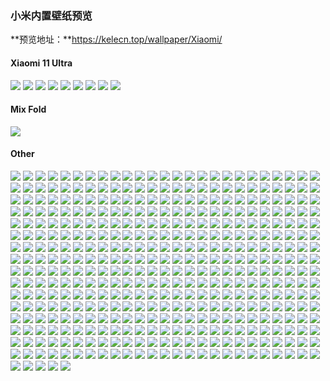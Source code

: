 ### 小米内置壁纸预览

**预览地址：**https://kelecn.top/wallpaper/Xiaomi/

#### Xiaomi 11 Ultra

![](https://cdn.jsdelivr.net/gh/kelecn/Built-in-wallpaper@master/Xiaomi/Xiaomi415.png)
![](https://cdn.jsdelivr.net/gh/kelecn/Built-in-wallpaper@master/Xiaomi/Xiaomi414.png)
![](https://cdn.jsdelivr.net/gh/kelecn/Built-in-wallpaper@master/Xiaomi/Xiaomi413.png)
![](https://cdn.jsdelivr.net/gh/kelecn/Built-in-wallpaper@master/Xiaomi/Xiaomi412.png)
![](https://cdn.jsdelivr.net/gh/kelecn/Built-in-wallpaper@master/Xiaomi/Xiaomi411.png)
![](https://cdn.jsdelivr.net/gh/kelecn/Built-in-wallpaper@master/Xiaomi/Xiaomi410.png)
![](https://cdn.jsdelivr.net/gh/kelecn/Built-in-wallpaper@master/Xiaomi/Xiaomi409.png)
![](https://cdn.jsdelivr.net/gh/kelecn/Built-in-wallpaper@master/Xiaomi/Xiaomi408.png)
![](https://cdn.jsdelivr.net/gh/kelecn/Built-in-wallpaper@master/Xiaomi/Xiaomi407.png)

#### Mix Fold

![](https://cdn.jsdelivr.net/gh/kelecn/Built-in-wallpaper@master/Xiaomi/Xiaomi406.png)

#### Other

![](https://cdn.jsdelivr.net/gh/kelecn/Built-in-wallpaper@master/Xiaomi/Xiaomi405.png)
![](https://cdn.jsdelivr.net/gh/kelecn/Built-in-wallpaper@master/Xiaomi/Xiaomi404.png)
![](https://cdn.jsdelivr.net/gh/kelecn/Built-in-wallpaper@master/Xiaomi/Xiaomi403.png)
![](https://cdn.jsdelivr.net/gh/kelecn/Built-in-wallpaper@master/Xiaomi/Xiaomi402.png)
![](https://cdn.jsdelivr.net/gh/kelecn/Built-in-wallpaper@master/Xiaomi/Xiaomi401.png)
![](https://cdn.jsdelivr.net/gh/kelecn/Built-in-wallpaper@master/Xiaomi/Xiaomi400.png)
![](https://cdn.jsdelivr.net/gh/kelecn/Built-in-wallpaper@master/Xiaomi/Xiaomi399.png)
![](https://cdn.jsdelivr.net/gh/kelecn/Built-in-wallpaper@master/Xiaomi/Xiaomi398.png)
![](https://cdn.jsdelivr.net/gh/kelecn/Built-in-wallpaper@master/Xiaomi/Xiaomi397.png)
![](https://cdn.jsdelivr.net/gh/kelecn/Built-in-wallpaper@master/Xiaomi/Xiaomi396.png)
![](https://cdn.jsdelivr.net/gh/kelecn/Built-in-wallpaper@master/Xiaomi/Xiaomi395.png)
![](https://cdn.jsdelivr.net/gh/kelecn/Built-in-wallpaper@master/Xiaomi/Xiaomi394.png)
![](https://cdn.jsdelivr.net/gh/kelecn/Built-in-wallpaper@master/Xiaomi/Xiaomi393.png)
![](https://cdn.jsdelivr.net/gh/kelecn/Built-in-wallpaper@master/Xiaomi/Xiaomi392.png)
![](https://cdn.jsdelivr.net/gh/kelecn/Built-in-wallpaper@master/Xiaomi/Xiaomi391.png)
![](https://cdn.jsdelivr.net/gh/kelecn/Built-in-wallpaper@master/Xiaomi/Xiaomi390.png)
![](https://cdn.jsdelivr.net/gh/kelecn/Built-in-wallpaper@master/Xiaomi/Xiaomi389.png)
![](https://cdn.jsdelivr.net/gh/kelecn/Built-in-wallpaper@master/Xiaomi/Xiaomi388.png)
![](https://cdn.jsdelivr.net/gh/kelecn/Built-in-wallpaper@master/Xiaomi/Xiaomi387.png)
![](https://cdn.jsdelivr.net/gh/kelecn/Built-in-wallpaper@master/Xiaomi/Xiaomi386.png)
![](https://cdn.jsdelivr.net/gh/kelecn/Built-in-wallpaper@master/Xiaomi/Xiaomi385.png)
![](https://cdn.jsdelivr.net/gh/kelecn/Built-in-wallpaper@master/Xiaomi/Xiaomi384.png)
![](https://cdn.jsdelivr.net/gh/kelecn/Built-in-wallpaper@master/Xiaomi/Xiaomi383.png)
![](https://cdn.jsdelivr.net/gh/kelecn/Built-in-wallpaper@master/Xiaomi/Xiaomi382.png)
![](https://cdn.jsdelivr.net/gh/kelecn/Built-in-wallpaper@master/Xiaomi/Xiaomi381.png)
![](https://cdn.jsdelivr.net/gh/kelecn/Built-in-wallpaper@master/Xiaomi/Xiaomi380.png)
![](https://cdn.jsdelivr.net/gh/kelecn/Built-in-wallpaper@master/Xiaomi/Xiaomi379.png)
![](https://cdn.jsdelivr.net/gh/kelecn/Built-in-wallpaper@master/Xiaomi/Xiaomi378.png)
![](https://cdn.jsdelivr.net/gh/kelecn/Built-in-wallpaper@master/Xiaomi/Xiaomi377.png)
![](https://cdn.jsdelivr.net/gh/kelecn/Built-in-wallpaper@master/Xiaomi/Xiaomi376.png)
![](https://cdn.jsdelivr.net/gh/kelecn/Built-in-wallpaper@master/Xiaomi/Xiaomi375.png)
![](https://cdn.jsdelivr.net/gh/kelecn/Built-in-wallpaper@master/Xiaomi/Xiaomi374.png)
![](https://cdn.jsdelivr.net/gh/kelecn/Built-in-wallpaper@master/Xiaomi/Xiaomi373.png)
![](https://cdn.jsdelivr.net/gh/kelecn/Built-in-wallpaper@master/Xiaomi/Xiaomi372.png)
![](https://cdn.jsdelivr.net/gh/kelecn/Built-in-wallpaper@master/Xiaomi/Xiaomi371.png)
![](https://cdn.jsdelivr.net/gh/kelecn/Built-in-wallpaper@master/Xiaomi/Xiaomi370.png)
![](https://cdn.jsdelivr.net/gh/kelecn/Built-in-wallpaper@master/Xiaomi/Xiaomi369.png)
![](https://cdn.jsdelivr.net/gh/kelecn/Built-in-wallpaper@master/Xiaomi/Xiaomi368.png)
![](https://cdn.jsdelivr.net/gh/kelecn/Built-in-wallpaper@master/Xiaomi/Xiaomi367.png)
![](https://cdn.jsdelivr.net/gh/kelecn/Built-in-wallpaper@master/Xiaomi/Xiaomi366.png)
![](https://cdn.jsdelivr.net/gh/kelecn/Built-in-wallpaper@master/Xiaomi/Xiaomi365.png)
![](https://cdn.jsdelivr.net/gh/kelecn/Built-in-wallpaper@master/Xiaomi/Xiaomi364.png)
![](https://cdn.jsdelivr.net/gh/kelecn/Built-in-wallpaper@master/Xiaomi/Xiaomi363.png)
![](https://cdn.jsdelivr.net/gh/kelecn/Built-in-wallpaper@master/Xiaomi/Xiaomi362.png)
![](https://cdn.jsdelivr.net/gh/kelecn/Built-in-wallpaper@master/Xiaomi/Xiaomi361.png)
![](https://cdn.jsdelivr.net/gh/kelecn/Built-in-wallpaper@master/Xiaomi/Xiaomi360.png)
![](https://cdn.jsdelivr.net/gh/kelecn/Built-in-wallpaper@master/Xiaomi/Xiaomi359.png)
![](https://cdn.jsdelivr.net/gh/kelecn/Built-in-wallpaper@master/Xiaomi/Xiaomi358.png)
![](https://cdn.jsdelivr.net/gh/kelecn/Built-in-wallpaper@master/Xiaomi/Xiaomi357.png)
![](https://cdn.jsdelivr.net/gh/kelecn/Built-in-wallpaper@master/Xiaomi/Xiaomi356.png)
![](https://cdn.jsdelivr.net/gh/kelecn/Built-in-wallpaper@master/Xiaomi/Xiaomi355.png)
![](https://cdn.jsdelivr.net/gh/kelecn/Built-in-wallpaper@master/Xiaomi/Xiaomi354.png)
![](https://cdn.jsdelivr.net/gh/kelecn/Built-in-wallpaper@master/Xiaomi/Xiaomi353.png)
![](https://cdn.jsdelivr.net/gh/kelecn/Built-in-wallpaper@master/Xiaomi/Xiaomi352.png)
![](https://cdn.jsdelivr.net/gh/kelecn/Built-in-wallpaper@master/Xiaomi/Xiaomi351.png)
![](https://cdn.jsdelivr.net/gh/kelecn/Built-in-wallpaper@master/Xiaomi/Xiaomi350.png)
![](https://cdn.jsdelivr.net/gh/kelecn/Built-in-wallpaper@master/Xiaomi/Xiaomi349.png)
![](https://cdn.jsdelivr.net/gh/kelecn/Built-in-wallpaper@master/Xiaomi/Xiaomi348.png)
![](https://cdn.jsdelivr.net/gh/kelecn/Built-in-wallpaper@master/Xiaomi/Xiaomi347.png)
![](https://cdn.jsdelivr.net/gh/kelecn/Built-in-wallpaper@master/Xiaomi/Xiaomi346.png)
![](https://cdn.jsdelivr.net/gh/kelecn/Built-in-wallpaper@master/Xiaomi/Xiaomi345.png)
![](https://cdn.jsdelivr.net/gh/kelecn/Built-in-wallpaper@master/Xiaomi/Xiaomi344.png)
![](https://cdn.jsdelivr.net/gh/kelecn/Built-in-wallpaper@master/Xiaomi/Xiaomi343.png)
![](https://cdn.jsdelivr.net/gh/kelecn/Built-in-wallpaper@master/Xiaomi/Xiaomi342.png)
![](https://cdn.jsdelivr.net/gh/kelecn/Built-in-wallpaper@master/Xiaomi/Xiaomi341.png)
![](https://cdn.jsdelivr.net/gh/kelecn/Built-in-wallpaper@master/Xiaomi/Xiaomi340.png)
![](https://cdn.jsdelivr.net/gh/kelecn/Built-in-wallpaper@master/Xiaomi/Xiaomi339.png)
![](https://cdn.jsdelivr.net/gh/kelecn/Built-in-wallpaper@master/Xiaomi/Xiaomi338.png)
![](https://cdn.jsdelivr.net/gh/kelecn/Built-in-wallpaper@master/Xiaomi/Xiaomi337.png)
![](https://cdn.jsdelivr.net/gh/kelecn/Built-in-wallpaper@master/Xiaomi/Xiaomi336.png)
![](https://cdn.jsdelivr.net/gh/kelecn/Built-in-wallpaper@master/Xiaomi/Xiaomi335.png)
![](https://cdn.jsdelivr.net/gh/kelecn/Built-in-wallpaper@master/Xiaomi/Xiaomi334.png)
![](https://cdn.jsdelivr.net/gh/kelecn/Built-in-wallpaper@master/Xiaomi/Xiaomi333.png)
![](https://cdn.jsdelivr.net/gh/kelecn/Built-in-wallpaper@master/Xiaomi/Xiaomi332.png)
![](https://cdn.jsdelivr.net/gh/kelecn/Built-in-wallpaper@master/Xiaomi/Xiaomi331.png)
![](https://cdn.jsdelivr.net/gh/kelecn/Built-in-wallpaper@master/Xiaomi/Xiaomi330.png)
![](https://cdn.jsdelivr.net/gh/kelecn/Built-in-wallpaper@master/Xiaomi/Xiaomi329.png)
![](https://cdn.jsdelivr.net/gh/kelecn/Built-in-wallpaper@master/Xiaomi/Xiaomi328.png)
![](https://cdn.jsdelivr.net/gh/kelecn/Built-in-wallpaper@master/Xiaomi/Xiaomi327.png)
![](https://cdn.jsdelivr.net/gh/kelecn/Built-in-wallpaper@master/Xiaomi/Xiaomi326.png)
![](https://cdn.jsdelivr.net/gh/kelecn/Built-in-wallpaper@master/Xiaomi/Xiaomi325.png)
![](https://cdn.jsdelivr.net/gh/kelecn/Built-in-wallpaper@master/Xiaomi/Xiaomi324.png)
![](https://cdn.jsdelivr.net/gh/kelecn/Built-in-wallpaper@master/Xiaomi/Xiaomi323.png)
![](https://cdn.jsdelivr.net/gh/kelecn/Built-in-wallpaper@master/Xiaomi/Xiaomi322.png)
![](https://cdn.jsdelivr.net/gh/kelecn/Built-in-wallpaper@master/Xiaomi/Xiaomi321.png)
![](https://cdn.jsdelivr.net/gh/kelecn/Built-in-wallpaper@master/Xiaomi/Xiaomi320.png)
![](https://cdn.jsdelivr.net/gh/kelecn/Built-in-wallpaper@master/Xiaomi/Xiaomi319.png)
![](https://cdn.jsdelivr.net/gh/kelecn/Built-in-wallpaper@master/Xiaomi/Xiaomi318.png)
![](https://cdn.jsdelivr.net/gh/kelecn/Built-in-wallpaper@master/Xiaomi/Xiaomi317.png)
![](https://cdn.jsdelivr.net/gh/kelecn/Built-in-wallpaper@master/Xiaomi/Xiaomi316.png)
![](https://cdn.jsdelivr.net/gh/kelecn/Built-in-wallpaper@master/Xiaomi/Xiaomi315.png)
![](https://cdn.jsdelivr.net/gh/kelecn/Built-in-wallpaper@master/Xiaomi/Xiaomi314.png)
![](https://cdn.jsdelivr.net/gh/kelecn/Built-in-wallpaper@master/Xiaomi/Xiaomi313.png)
![](https://cdn.jsdelivr.net/gh/kelecn/Built-in-wallpaper@master/Xiaomi/Xiaomi312.png)
![](https://cdn.jsdelivr.net/gh/kelecn/Built-in-wallpaper@master/Xiaomi/Xiaomi311.png)
![](https://cdn.jsdelivr.net/gh/kelecn/Built-in-wallpaper@master/Xiaomi/Xiaomi310.png)
![](https://cdn.jsdelivr.net/gh/kelecn/Built-in-wallpaper@master/Xiaomi/Xiaomi309.png)
![](https://cdn.jsdelivr.net/gh/kelecn/Built-in-wallpaper@master/Xiaomi/Xiaomi308.png)
![](https://cdn.jsdelivr.net/gh/kelecn/Built-in-wallpaper@master/Xiaomi/Xiaomi307.png)
![](https://cdn.jsdelivr.net/gh/kelecn/Built-in-wallpaper@master/Xiaomi/Xiaomi306.png)
![](https://cdn.jsdelivr.net/gh/kelecn/Built-in-wallpaper@master/Xiaomi/Xiaomi305.png)
![](https://cdn.jsdelivr.net/gh/kelecn/Built-in-wallpaper@master/Xiaomi/Xiaomi304.png)
![](https://cdn.jsdelivr.net/gh/kelecn/Built-in-wallpaper@master/Xiaomi/Xiaomi303.png)
![](https://cdn.jsdelivr.net/gh/kelecn/Built-in-wallpaper@master/Xiaomi/Xiaomi302.png)
![](https://cdn.jsdelivr.net/gh/kelecn/Built-in-wallpaper@master/Xiaomi/Xiaomi301.png)
![](https://cdn.jsdelivr.net/gh/kelecn/Built-in-wallpaper@master/Xiaomi/Xiaomi300.png)
![](https://cdn.jsdelivr.net/gh/kelecn/Built-in-wallpaper@master/Xiaomi/Xiaomi299.png)
![](https://cdn.jsdelivr.net/gh/kelecn/Built-in-wallpaper@master/Xiaomi/Xiaomi298.png)
![](https://cdn.jsdelivr.net/gh/kelecn/Built-in-wallpaper@master/Xiaomi/Xiaomi297.png)
![](https://cdn.jsdelivr.net/gh/kelecn/Built-in-wallpaper@master/Xiaomi/Xiaomi296.png)
![](https://cdn.jsdelivr.net/gh/kelecn/Built-in-wallpaper@master/Xiaomi/Xiaomi295.png)
![](https://cdn.jsdelivr.net/gh/kelecn/Built-in-wallpaper@master/Xiaomi/Xiaomi294.png)
![](https://cdn.jsdelivr.net/gh/kelecn/Built-in-wallpaper@master/Xiaomi/Xiaomi293.png)
![](https://cdn.jsdelivr.net/gh/kelecn/Built-in-wallpaper@master/Xiaomi/Xiaomi292.png)
![](https://cdn.jsdelivr.net/gh/kelecn/Built-in-wallpaper@master/Xiaomi/Xiaomi291.png)
![](https://cdn.jsdelivr.net/gh/kelecn/Built-in-wallpaper@master/Xiaomi/Xiaomi290.png)
![](https://cdn.jsdelivr.net/gh/kelecn/Built-in-wallpaper@master/Xiaomi/Xiaomi289.png)
![](https://cdn.jsdelivr.net/gh/kelecn/Built-in-wallpaper@master/Xiaomi/Xiaomi288.png)
![](https://cdn.jsdelivr.net/gh/kelecn/Built-in-wallpaper@master/Xiaomi/Xiaomi287.png)
![](https://cdn.jsdelivr.net/gh/kelecn/Built-in-wallpaper@master/Xiaomi/Xiaomi286.png)
![](https://cdn.jsdelivr.net/gh/kelecn/Built-in-wallpaper@master/Xiaomi/Xiaomi285.png)
![](https://cdn.jsdelivr.net/gh/kelecn/Built-in-wallpaper@master/Xiaomi/Xiaomi284.png)
![](https://cdn.jsdelivr.net/gh/kelecn/Built-in-wallpaper@master/Xiaomi/Xiaomi283.png)
![](https://cdn.jsdelivr.net/gh/kelecn/Built-in-wallpaper@master/Xiaomi/Xiaomi282.png)
![](https://cdn.jsdelivr.net/gh/kelecn/Built-in-wallpaper@master/Xiaomi/Xiaomi281.png)
![](https://cdn.jsdelivr.net/gh/kelecn/Built-in-wallpaper@master/Xiaomi/Xiaomi280.png)
![](https://cdn.jsdelivr.net/gh/kelecn/Built-in-wallpaper@master/Xiaomi/Xiaomi279.png)
![](https://cdn.jsdelivr.net/gh/kelecn/Built-in-wallpaper@master/Xiaomi/Xiaomi278.png)
![](https://cdn.jsdelivr.net/gh/kelecn/Built-in-wallpaper@master/Xiaomi/Xiaomi277.png)
![](https://cdn.jsdelivr.net/gh/kelecn/Built-in-wallpaper@master/Xiaomi/Xiaomi276.png)
![](https://cdn.jsdelivr.net/gh/kelecn/Built-in-wallpaper@master/Xiaomi/Xiaomi275.png)
![](https://cdn.jsdelivr.net/gh/kelecn/Built-in-wallpaper@master/Xiaomi/Xiaomi274.png)
![](https://cdn.jsdelivr.net/gh/kelecn/Built-in-wallpaper@master/Xiaomi/Xiaomi273.png)
![](https://cdn.jsdelivr.net/gh/kelecn/Built-in-wallpaper@master/Xiaomi/Xiaomi272.png)
![](https://cdn.jsdelivr.net/gh/kelecn/Built-in-wallpaper@master/Xiaomi/Xiaomi271.png)
![](https://cdn.jsdelivr.net/gh/kelecn/Built-in-wallpaper@master/Xiaomi/Xiaomi270.png)
![](https://cdn.jsdelivr.net/gh/kelecn/Built-in-wallpaper@master/Xiaomi/Xiaomi269.png)
![](https://cdn.jsdelivr.net/gh/kelecn/Built-in-wallpaper@master/Xiaomi/Xiaomi268.png)
![](https://cdn.jsdelivr.net/gh/kelecn/Built-in-wallpaper@master/Xiaomi/Xiaomi267.png)
![](https://cdn.jsdelivr.net/gh/kelecn/Built-in-wallpaper@master/Xiaomi/Xiaomi266.png)
![](https://cdn.jsdelivr.net/gh/kelecn/Built-in-wallpaper@master/Xiaomi/Xiaomi265.png)
![](https://cdn.jsdelivr.net/gh/kelecn/Built-in-wallpaper@master/Xiaomi/Xiaomi264.png)
![](https://cdn.jsdelivr.net/gh/kelecn/Built-in-wallpaper@master/Xiaomi/Xiaomi263.png)
![](https://cdn.jsdelivr.net/gh/kelecn/Built-in-wallpaper@master/Xiaomi/Xiaomi262.png)
![](https://cdn.jsdelivr.net/gh/kelecn/Built-in-wallpaper@master/Xiaomi/Xiaomi261.png)
![](https://cdn.jsdelivr.net/gh/kelecn/Built-in-wallpaper@master/Xiaomi/Xiaomi260.png)
![](https://cdn.jsdelivr.net/gh/kelecn/Built-in-wallpaper@master/Xiaomi/Xiaomi259.png)
![](https://cdn.jsdelivr.net/gh/kelecn/Built-in-wallpaper@master/Xiaomi/Xiaomi258.png)
![](https://cdn.jsdelivr.net/gh/kelecn/Built-in-wallpaper@master/Xiaomi/Xiaomi257.png)
![](https://cdn.jsdelivr.net/gh/kelecn/Built-in-wallpaper@master/Xiaomi/Xiaomi256.png)
![](https://cdn.jsdelivr.net/gh/kelecn/Built-in-wallpaper@master/Xiaomi/Xiaomi255.png)
![](https://cdn.jsdelivr.net/gh/kelecn/Built-in-wallpaper@master/Xiaomi/Xiaomi254.png)
![](https://cdn.jsdelivr.net/gh/kelecn/Built-in-wallpaper@master/Xiaomi/Xiaomi253.png)
![](https://cdn.jsdelivr.net/gh/kelecn/Built-in-wallpaper@master/Xiaomi/Xiaomi252.png)
![](https://cdn.jsdelivr.net/gh/kelecn/Built-in-wallpaper@master/Xiaomi/Xiaomi251.png)
![](https://cdn.jsdelivr.net/gh/kelecn/Built-in-wallpaper@master/Xiaomi/Xiaomi250.png)
![](https://cdn.jsdelivr.net/gh/kelecn/Built-in-wallpaper@master/Xiaomi/Xiaomi249.png)
![](https://cdn.jsdelivr.net/gh/kelecn/Built-in-wallpaper@master/Xiaomi/Xiaomi248.png)
![](https://cdn.jsdelivr.net/gh/kelecn/Built-in-wallpaper@master/Xiaomi/Xiaomi247.png)
![](https://cdn.jsdelivr.net/gh/kelecn/Built-in-wallpaper@master/Xiaomi/Xiaomi246.png)
![](https://cdn.jsdelivr.net/gh/kelecn/Built-in-wallpaper@master/Xiaomi/Xiaomi245.png)
![](https://cdn.jsdelivr.net/gh/kelecn/Built-in-wallpaper@master/Xiaomi/Xiaomi244.png)
![](https://cdn.jsdelivr.net/gh/kelecn/Built-in-wallpaper@master/Xiaomi/Xiaomi243.png)
![](https://cdn.jsdelivr.net/gh/kelecn/Built-in-wallpaper@master/Xiaomi/Xiaomi242.png)
![](https://cdn.jsdelivr.net/gh/kelecn/Built-in-wallpaper@master/Xiaomi/Xiaomi241.png)
![](https://cdn.jsdelivr.net/gh/kelecn/Built-in-wallpaper@master/Xiaomi/Xiaomi240.png)
![](https://cdn.jsdelivr.net/gh/kelecn/Built-in-wallpaper@master/Xiaomi/Xiaomi239.png)
![](https://cdn.jsdelivr.net/gh/kelecn/Built-in-wallpaper@master/Xiaomi/Xiaomi238.png)
![](https://cdn.jsdelivr.net/gh/kelecn/Built-in-wallpaper@master/Xiaomi/Xiaomi237.png)
![](https://cdn.jsdelivr.net/gh/kelecn/Built-in-wallpaper@master/Xiaomi/Xiaomi236.png)
![](https://cdn.jsdelivr.net/gh/kelecn/Built-in-wallpaper@master/Xiaomi/Xiaomi235.png)
![](https://cdn.jsdelivr.net/gh/kelecn/Built-in-wallpaper@master/Xiaomi/Xiaomi234.png)
![](https://cdn.jsdelivr.net/gh/kelecn/Built-in-wallpaper@master/Xiaomi/Xiaomi233.png)
![](https://cdn.jsdelivr.net/gh/kelecn/Built-in-wallpaper@master/Xiaomi/Xiaomi232.png)
![](https://cdn.jsdelivr.net/gh/kelecn/Built-in-wallpaper@master/Xiaomi/Xiaomi231.png)
![](https://cdn.jsdelivr.net/gh/kelecn/Built-in-wallpaper@master/Xiaomi/Xiaomi230.png)
![](https://cdn.jsdelivr.net/gh/kelecn/Built-in-wallpaper@master/Xiaomi/Xiaomi229.png)
![](https://cdn.jsdelivr.net/gh/kelecn/Built-in-wallpaper@master/Xiaomi/Xiaomi228.png)
![](https://cdn.jsdelivr.net/gh/kelecn/Built-in-wallpaper@master/Xiaomi/Xiaomi227.png)
![](https://cdn.jsdelivr.net/gh/kelecn/Built-in-wallpaper@master/Xiaomi/Xiaomi226.png)
![](https://cdn.jsdelivr.net/gh/kelecn/Built-in-wallpaper@master/Xiaomi/Xiaomi225.png)
![](https://cdn.jsdelivr.net/gh/kelecn/Built-in-wallpaper@master/Xiaomi/Xiaomi224.png)
![](https://cdn.jsdelivr.net/gh/kelecn/Built-in-wallpaper@master/Xiaomi/Xiaomi223.png)
![](https://cdn.jsdelivr.net/gh/kelecn/Built-in-wallpaper@master/Xiaomi/Xiaomi222.png)
![](https://cdn.jsdelivr.net/gh/kelecn/Built-in-wallpaper@master/Xiaomi/Xiaomi221.png)
![](https://cdn.jsdelivr.net/gh/kelecn/Built-in-wallpaper@master/Xiaomi/Xiaomi220.png)
![](https://cdn.jsdelivr.net/gh/kelecn/Built-in-wallpaper@master/Xiaomi/Xiaomi219.png)
![](https://cdn.jsdelivr.net/gh/kelecn/Built-in-wallpaper@master/Xiaomi/Xiaomi218.png)
![](https://cdn.jsdelivr.net/gh/kelecn/Built-in-wallpaper@master/Xiaomi/Xiaomi217.png)
![](https://cdn.jsdelivr.net/gh/kelecn/Built-in-wallpaper@master/Xiaomi/Xiaomi216.png)
![](https://cdn.jsdelivr.net/gh/kelecn/Built-in-wallpaper@master/Xiaomi/Xiaomi215.png)
![](https://cdn.jsdelivr.net/gh/kelecn/Built-in-wallpaper@master/Xiaomi/Xiaomi214.png)
![](https://cdn.jsdelivr.net/gh/kelecn/Built-in-wallpaper@master/Xiaomi/Xiaomi213.png)
![](https://cdn.jsdelivr.net/gh/kelecn/Built-in-wallpaper@master/Xiaomi/Xiaomi212.png)
![](https://cdn.jsdelivr.net/gh/kelecn/Built-in-wallpaper@master/Xiaomi/Xiaomi211.png)
![](https://cdn.jsdelivr.net/gh/kelecn/Built-in-wallpaper@master/Xiaomi/Xiaomi210.png)
![](https://cdn.jsdelivr.net/gh/kelecn/Built-in-wallpaper@master/Xiaomi/Xiaomi209.png)
![](https://cdn.jsdelivr.net/gh/kelecn/Built-in-wallpaper@master/Xiaomi/Xiaomi208.png)
![](https://cdn.jsdelivr.net/gh/kelecn/Built-in-wallpaper@master/Xiaomi/Xiaomi207.png)
![](https://cdn.jsdelivr.net/gh/kelecn/Built-in-wallpaper@master/Xiaomi/Xiaomi206.png)
![](https://cdn.jsdelivr.net/gh/kelecn/Built-in-wallpaper@master/Xiaomi/Xiaomi205.png)
![](https://cdn.jsdelivr.net/gh/kelecn/Built-in-wallpaper@master/Xiaomi/Xiaomi204.png)
![](https://cdn.jsdelivr.net/gh/kelecn/Built-in-wallpaper@master/Xiaomi/Xiaomi203.png)
![](https://cdn.jsdelivr.net/gh/kelecn/Built-in-wallpaper@master/Xiaomi/Xiaomi202.png)
![](https://cdn.jsdelivr.net/gh/kelecn/Built-in-wallpaper@master/Xiaomi/Xiaomi201.png)
![](https://cdn.jsdelivr.net/gh/kelecn/Built-in-wallpaper@master/Xiaomi/Xiaomi200.png)
![](https://cdn.jsdelivr.net/gh/kelecn/Built-in-wallpaper@master/Xiaomi/Xiaomi199.png)
![](https://cdn.jsdelivr.net/gh/kelecn/Built-in-wallpaper@master/Xiaomi/Xiaomi198.png)
![](https://cdn.jsdelivr.net/gh/kelecn/Built-in-wallpaper@master/Xiaomi/Xiaomi197.png)
![](https://cdn.jsdelivr.net/gh/kelecn/Built-in-wallpaper@master/Xiaomi/Xiaomi196.png)
![](https://cdn.jsdelivr.net/gh/kelecn/Built-in-wallpaper@master/Xiaomi/Xiaomi195.png)
![](https://cdn.jsdelivr.net/gh/kelecn/Built-in-wallpaper@master/Xiaomi/Xiaomi194.png)
![](https://cdn.jsdelivr.net/gh/kelecn/Built-in-wallpaper@master/Xiaomi/Xiaomi193.png)
![](https://cdn.jsdelivr.net/gh/kelecn/Built-in-wallpaper@master/Xiaomi/Xiaomi192.png)
![](https://cdn.jsdelivr.net/gh/kelecn/Built-in-wallpaper@master/Xiaomi/Xiaomi191.png)
![](https://cdn.jsdelivr.net/gh/kelecn/Built-in-wallpaper@master/Xiaomi/Xiaomi190.png)
![](https://cdn.jsdelivr.net/gh/kelecn/Built-in-wallpaper@master/Xiaomi/Xiaomi189.png)
![](https://cdn.jsdelivr.net/gh/kelecn/Built-in-wallpaper@master/Xiaomi/Xiaomi188.png)
![](https://cdn.jsdelivr.net/gh/kelecn/Built-in-wallpaper@master/Xiaomi/Xiaomi187.png)
![](https://cdn.jsdelivr.net/gh/kelecn/Built-in-wallpaper@master/Xiaomi/Xiaomi186.png)
![](https://cdn.jsdelivr.net/gh/kelecn/Built-in-wallpaper@master/Xiaomi/Xiaomi185.png)
![](https://cdn.jsdelivr.net/gh/kelecn/Built-in-wallpaper@master/Xiaomi/Xiaomi184.png)
![](https://cdn.jsdelivr.net/gh/kelecn/Built-in-wallpaper@master/Xiaomi/Xiaomi183.png)
![](https://cdn.jsdelivr.net/gh/kelecn/Built-in-wallpaper@master/Xiaomi/Xiaomi182.png)
![](https://cdn.jsdelivr.net/gh/kelecn/Built-in-wallpaper@master/Xiaomi/Xiaomi181.png)
![](https://cdn.jsdelivr.net/gh/kelecn/Built-in-wallpaper@master/Xiaomi/Xiaomi180.png)
![](https://cdn.jsdelivr.net/gh/kelecn/Built-in-wallpaper@master/Xiaomi/Xiaomi179.png)
![](https://cdn.jsdelivr.net/gh/kelecn/Built-in-wallpaper@master/Xiaomi/Xiaomi178.png)
![](https://cdn.jsdelivr.net/gh/kelecn/Built-in-wallpaper@master/Xiaomi/Xiaomi177.png)
![](https://cdn.jsdelivr.net/gh/kelecn/Built-in-wallpaper@master/Xiaomi/Xiaomi176.png)
![](https://cdn.jsdelivr.net/gh/kelecn/Built-in-wallpaper@master/Xiaomi/Xiaomi175.png)
![](https://cdn.jsdelivr.net/gh/kelecn/Built-in-wallpaper@master/Xiaomi/Xiaomi174.png)
![](https://cdn.jsdelivr.net/gh/kelecn/Built-in-wallpaper@master/Xiaomi/Xiaomi173.png)
![](https://cdn.jsdelivr.net/gh/kelecn/Built-in-wallpaper@master/Xiaomi/Xiaomi172.png)
![](https://cdn.jsdelivr.net/gh/kelecn/Built-in-wallpaper@master/Xiaomi/Xiaomi171.png)
![](https://cdn.jsdelivr.net/gh/kelecn/Built-in-wallpaper@master/Xiaomi/Xiaomi170.png)
![](https://cdn.jsdelivr.net/gh/kelecn/Built-in-wallpaper@master/Xiaomi/Xiaomi169.png)
![](https://cdn.jsdelivr.net/gh/kelecn/Built-in-wallpaper@master/Xiaomi/Xiaomi168.png)
![](https://cdn.jsdelivr.net/gh/kelecn/Built-in-wallpaper@master/Xiaomi/Xiaomi167.png)
![](https://cdn.jsdelivr.net/gh/kelecn/Built-in-wallpaper@master/Xiaomi/Xiaomi166.png)
![](https://cdn.jsdelivr.net/gh/kelecn/Built-in-wallpaper@master/Xiaomi/Xiaomi165.png)
![](https://cdn.jsdelivr.net/gh/kelecn/Built-in-wallpaper@master/Xiaomi/Xiaomi164.png)
![](https://cdn.jsdelivr.net/gh/kelecn/Built-in-wallpaper@master/Xiaomi/Xiaomi163.png)
![](https://cdn.jsdelivr.net/gh/kelecn/Built-in-wallpaper@master/Xiaomi/Xiaomi162.png)
![](https://cdn.jsdelivr.net/gh/kelecn/Built-in-wallpaper@master/Xiaomi/Xiaomi161.png)
![](https://cdn.jsdelivr.net/gh/kelecn/Built-in-wallpaper@master/Xiaomi/Xiaomi160.png)
![](https://cdn.jsdelivr.net/gh/kelecn/Built-in-wallpaper@master/Xiaomi/Xiaomi159.png)
![](https://cdn.jsdelivr.net/gh/kelecn/Built-in-wallpaper@master/Xiaomi/Xiaomi158.png)
![](https://cdn.jsdelivr.net/gh/kelecn/Built-in-wallpaper@master/Xiaomi/Xiaomi157.png)
![](https://cdn.jsdelivr.net/gh/kelecn/Built-in-wallpaper@master/Xiaomi/Xiaomi156.png)
![](https://cdn.jsdelivr.net/gh/kelecn/Built-in-wallpaper@master/Xiaomi/Xiaomi155.png)
![](https://cdn.jsdelivr.net/gh/kelecn/Built-in-wallpaper@master/Xiaomi/Xiaomi154.png)
![](https://cdn.jsdelivr.net/gh/kelecn/Built-in-wallpaper@master/Xiaomi/Xiaomi153.png)
![](https://cdn.jsdelivr.net/gh/kelecn/Built-in-wallpaper@master/Xiaomi/Xiaomi152.png)
![](https://cdn.jsdelivr.net/gh/kelecn/Built-in-wallpaper@master/Xiaomi/Xiaomi151.png)
![](https://cdn.jsdelivr.net/gh/kelecn/Built-in-wallpaper@master/Xiaomi/Xiaomi150.png)
![](https://cdn.jsdelivr.net/gh/kelecn/Built-in-wallpaper@master/Xiaomi/Xiaomi149.png)
![](https://cdn.jsdelivr.net/gh/kelecn/Built-in-wallpaper@master/Xiaomi/Xiaomi148.png)
![](https://cdn.jsdelivr.net/gh/kelecn/Built-in-wallpaper@master/Xiaomi/Xiaomi147.png)
![](https://cdn.jsdelivr.net/gh/kelecn/Built-in-wallpaper@master/Xiaomi/Xiaomi146.png)
![](https://cdn.jsdelivr.net/gh/kelecn/Built-in-wallpaper@master/Xiaomi/Xiaomi145.png)
![](https://cdn.jsdelivr.net/gh/kelecn/Built-in-wallpaper@master/Xiaomi/Xiaomi144.png)
![](https://cdn.jsdelivr.net/gh/kelecn/Built-in-wallpaper@master/Xiaomi/Xiaomi143.png)
![](https://cdn.jsdelivr.net/gh/kelecn/Built-in-wallpaper@master/Xiaomi/Xiaomi142.png)
![](https://cdn.jsdelivr.net/gh/kelecn/Built-in-wallpaper@master/Xiaomi/Xiaomi141.png)
![](https://cdn.jsdelivr.net/gh/kelecn/Built-in-wallpaper@master/Xiaomi/Xiaomi140.png)
![](https://cdn.jsdelivr.net/gh/kelecn/Built-in-wallpaper@master/Xiaomi/Xiaomi139.png)
![](https://cdn.jsdelivr.net/gh/kelecn/Built-in-wallpaper@master/Xiaomi/Xiaomi138.png)
![](https://cdn.jsdelivr.net/gh/kelecn/Built-in-wallpaper@master/Xiaomi/Xiaomi137.png)
![](https://cdn.jsdelivr.net/gh/kelecn/Built-in-wallpaper@master/Xiaomi/Xiaomi136.png)
![](https://cdn.jsdelivr.net/gh/kelecn/Built-in-wallpaper@master/Xiaomi/Xiaomi135.png)
![](https://cdn.jsdelivr.net/gh/kelecn/Built-in-wallpaper@master/Xiaomi/Xiaomi134.png)
![](https://cdn.jsdelivr.net/gh/kelecn/Built-in-wallpaper@master/Xiaomi/Xiaomi133.png)
![](https://cdn.jsdelivr.net/gh/kelecn/Built-in-wallpaper@master/Xiaomi/Xiaomi132.png)
![](https://cdn.jsdelivr.net/gh/kelecn/Built-in-wallpaper@master/Xiaomi/Xiaomi131.png)
![](https://cdn.jsdelivr.net/gh/kelecn/Built-in-wallpaper@master/Xiaomi/Xiaomi130.png)
![](https://cdn.jsdelivr.net/gh/kelecn/Built-in-wallpaper@master/Xiaomi/Xiaomi129.png)
![](https://cdn.jsdelivr.net/gh/kelecn/Built-in-wallpaper@master/Xiaomi/Xiaomi128.png)
![](https://cdn.jsdelivr.net/gh/kelecn/Built-in-wallpaper@master/Xiaomi/Xiaomi127.png)
![](https://cdn.jsdelivr.net/gh/kelecn/Built-in-wallpaper@master/Xiaomi/Xiaomi126.png)
![](https://cdn.jsdelivr.net/gh/kelecn/Built-in-wallpaper@master/Xiaomi/Xiaomi125.png)
![](https://cdn.jsdelivr.net/gh/kelecn/Built-in-wallpaper@master/Xiaomi/Xiaomi124.png)
![](https://cdn.jsdelivr.net/gh/kelecn/Built-in-wallpaper@master/Xiaomi/Xiaomi123.png)
![](https://cdn.jsdelivr.net/gh/kelecn/Built-in-wallpaper@master/Xiaomi/Xiaomi122.png)
![](https://cdn.jsdelivr.net/gh/kelecn/Built-in-wallpaper@master/Xiaomi/Xiaomi121.png)
![](https://cdn.jsdelivr.net/gh/kelecn/Built-in-wallpaper@master/Xiaomi/Xiaomi120.png)
![](https://cdn.jsdelivr.net/gh/kelecn/Built-in-wallpaper@master/Xiaomi/Xiaomi119.png)
![](https://cdn.jsdelivr.net/gh/kelecn/Built-in-wallpaper@master/Xiaomi/Xiaomi118.png)
![](https://cdn.jsdelivr.net/gh/kelecn/Built-in-wallpaper@master/Xiaomi/Xiaomi117.png)
![](https://cdn.jsdelivr.net/gh/kelecn/Built-in-wallpaper@master/Xiaomi/Xiaomi116.png)
![](https://cdn.jsdelivr.net/gh/kelecn/Built-in-wallpaper@master/Xiaomi/Xiaomi115.png)
![](https://cdn.jsdelivr.net/gh/kelecn/Built-in-wallpaper@master/Xiaomi/Xiaomi114.png)
![](https://cdn.jsdelivr.net/gh/kelecn/Built-in-wallpaper@master/Xiaomi/Xiaomi113.png)
![](https://cdn.jsdelivr.net/gh/kelecn/Built-in-wallpaper@master/Xiaomi/Xiaomi112.png)
![](https://cdn.jsdelivr.net/gh/kelecn/Built-in-wallpaper@master/Xiaomi/Xiaomi111.png)
![](https://cdn.jsdelivr.net/gh/kelecn/Built-in-wallpaper@master/Xiaomi/Xiaomi110.png)
![](https://cdn.jsdelivr.net/gh/kelecn/Built-in-wallpaper@master/Xiaomi/Xiaomi109.png)
![](https://cdn.jsdelivr.net/gh/kelecn/Built-in-wallpaper@master/Xiaomi/Xiaomi108.png)
![](https://cdn.jsdelivr.net/gh/kelecn/Built-in-wallpaper@master/Xiaomi/Xiaomi107.png)
![](https://cdn.jsdelivr.net/gh/kelecn/Built-in-wallpaper@master/Xiaomi/Xiaomi106.png)
![](https://cdn.jsdelivr.net/gh/kelecn/Built-in-wallpaper@master/Xiaomi/Xiaomi105.png)
![](https://cdn.jsdelivr.net/gh/kelecn/Built-in-wallpaper@master/Xiaomi/Xiaomi104.png)
![](https://cdn.jsdelivr.net/gh/kelecn/Built-in-wallpaper@master/Xiaomi/Xiaomi103.png)
![](https://cdn.jsdelivr.net/gh/kelecn/Built-in-wallpaper@master/Xiaomi/Xiaomi102.png)
![](https://cdn.jsdelivr.net/gh/kelecn/Built-in-wallpaper@master/Xiaomi/Xiaomi101.png)
![](https://cdn.jsdelivr.net/gh/kelecn/Built-in-wallpaper@master/Xiaomi/Xiaomi100.png)
![](https://cdn.jsdelivr.net/gh/kelecn/Built-in-wallpaper@master/Xiaomi/Xiaomi99.png)
![](https://cdn.jsdelivr.net/gh/kelecn/Built-in-wallpaper@master/Xiaomi/Xiaomi98.png)
![](https://cdn.jsdelivr.net/gh/kelecn/Built-in-wallpaper@master/Xiaomi/Xiaomi97.png)
![](https://cdn.jsdelivr.net/gh/kelecn/Built-in-wallpaper@master/Xiaomi/Xiaomi96.png)
![](https://cdn.jsdelivr.net/gh/kelecn/Built-in-wallpaper@master/Xiaomi/Xiaomi95.png)
![](https://cdn.jsdelivr.net/gh/kelecn/Built-in-wallpaper@master/Xiaomi/Xiaomi94.png)
![](https://cdn.jsdelivr.net/gh/kelecn/Built-in-wallpaper@master/Xiaomi/Xiaomi93.png)
![](https://cdn.jsdelivr.net/gh/kelecn/Built-in-wallpaper@master/Xiaomi/Xiaomi92.png)
![](https://cdn.jsdelivr.net/gh/kelecn/Built-in-wallpaper@master/Xiaomi/Xiaomi91.png)
![](https://cdn.jsdelivr.net/gh/kelecn/Built-in-wallpaper@master/Xiaomi/Xiaomi90.png)
![](https://cdn.jsdelivr.net/gh/kelecn/Built-in-wallpaper@master/Xiaomi/Xiaomi89.png)
![](https://cdn.jsdelivr.net/gh/kelecn/Built-in-wallpaper@master/Xiaomi/Xiaomi88.png)
![](https://cdn.jsdelivr.net/gh/kelecn/Built-in-wallpaper@master/Xiaomi/Xiaomi87.png)
![](https://cdn.jsdelivr.net/gh/kelecn/Built-in-wallpaper@master/Xiaomi/Xiaomi86.png)
![](https://cdn.jsdelivr.net/gh/kelecn/Built-in-wallpaper@master/Xiaomi/Xiaomi85.png)
![](https://cdn.jsdelivr.net/gh/kelecn/Built-in-wallpaper@master/Xiaomi/Xiaomi84.png)
![](https://cdn.jsdelivr.net/gh/kelecn/Built-in-wallpaper@master/Xiaomi/Xiaomi83.png)
![](https://cdn.jsdelivr.net/gh/kelecn/Built-in-wallpaper@master/Xiaomi/Xiaomi82.png)
![](https://cdn.jsdelivr.net/gh/kelecn/Built-in-wallpaper@master/Xiaomi/Xiaomi81.png)
![](https://cdn.jsdelivr.net/gh/kelecn/Built-in-wallpaper@master/Xiaomi/Xiaomi80.png)
![](https://cdn.jsdelivr.net/gh/kelecn/Built-in-wallpaper@master/Xiaomi/Xiaomi79.png)
![](https://cdn.jsdelivr.net/gh/kelecn/Built-in-wallpaper@master/Xiaomi/Xiaomi78.png)
![](https://cdn.jsdelivr.net/gh/kelecn/Built-in-wallpaper@master/Xiaomi/Xiaomi77.png)
![](https://cdn.jsdelivr.net/gh/kelecn/Built-in-wallpaper@master/Xiaomi/Xiaomi76.png)
![](https://cdn.jsdelivr.net/gh/kelecn/Built-in-wallpaper@master/Xiaomi/Xiaomi75.png)
![](https://cdn.jsdelivr.net/gh/kelecn/Built-in-wallpaper@master/Xiaomi/Xiaomi74.png)
![](https://cdn.jsdelivr.net/gh/kelecn/Built-in-wallpaper@master/Xiaomi/Xiaomi73.png)
![](https://cdn.jsdelivr.net/gh/kelecn/Built-in-wallpaper@master/Xiaomi/Xiaomi72.png)
![](https://cdn.jsdelivr.net/gh/kelecn/Built-in-wallpaper@master/Xiaomi/Xiaomi71.png)
![](https://cdn.jsdelivr.net/gh/kelecn/Built-in-wallpaper@master/Xiaomi/Xiaomi70.png)
![](https://cdn.jsdelivr.net/gh/kelecn/Built-in-wallpaper@master/Xiaomi/Xiaomi69.png)
![](https://cdn.jsdelivr.net/gh/kelecn/Built-in-wallpaper@master/Xiaomi/Xiaomi68.png)
![](https://cdn.jsdelivr.net/gh/kelecn/Built-in-wallpaper@master/Xiaomi/Xiaomi67.png)
![](https://cdn.jsdelivr.net/gh/kelecn/Built-in-wallpaper@master/Xiaomi/Xiaomi66.png)
![](https://cdn.jsdelivr.net/gh/kelecn/Built-in-wallpaper@master/Xiaomi/Xiaomi65.png)
![](https://cdn.jsdelivr.net/gh/kelecn/Built-in-wallpaper@master/Xiaomi/Xiaomi64.png)
![](https://cdn.jsdelivr.net/gh/kelecn/Built-in-wallpaper@master/Xiaomi/Xiaomi63.png)
![](https://cdn.jsdelivr.net/gh/kelecn/Built-in-wallpaper@master/Xiaomi/Xiaomi62.png)
![](https://cdn.jsdelivr.net/gh/kelecn/Built-in-wallpaper@master/Xiaomi/Xiaomi61.png)
![](https://cdn.jsdelivr.net/gh/kelecn/Built-in-wallpaper@master/Xiaomi/Xiaomi60.png)
![](https://cdn.jsdelivr.net/gh/kelecn/Built-in-wallpaper@master/Xiaomi/Xiaomi59.png)
![](https://cdn.jsdelivr.net/gh/kelecn/Built-in-wallpaper@master/Xiaomi/Xiaomi58.png)
![](https://cdn.jsdelivr.net/gh/kelecn/Built-in-wallpaper@master/Xiaomi/Xiaomi57.png)
![](https://cdn.jsdelivr.net/gh/kelecn/Built-in-wallpaper@master/Xiaomi/Xiaomi56.png)
![](https://cdn.jsdelivr.net/gh/kelecn/Built-in-wallpaper@master/Xiaomi/Xiaomi55.png)
![](https://cdn.jsdelivr.net/gh/kelecn/Built-in-wallpaper@master/Xiaomi/Xiaomi54.png)
![](https://cdn.jsdelivr.net/gh/kelecn/Built-in-wallpaper@master/Xiaomi/Xiaomi53.png)
![](https://cdn.jsdelivr.net/gh/kelecn/Built-in-wallpaper@master/Xiaomi/Xiaomi52.png)
![](https://cdn.jsdelivr.net/gh/kelecn/Built-in-wallpaper@master/Xiaomi/Xiaomi51.png)
![](https://cdn.jsdelivr.net/gh/kelecn/Built-in-wallpaper@master/Xiaomi/Xiaomi50.png)
![](https://cdn.jsdelivr.net/gh/kelecn/Built-in-wallpaper@master/Xiaomi/Xiaomi49.png)
![](https://cdn.jsdelivr.net/gh/kelecn/Built-in-wallpaper@master/Xiaomi/Xiaomi48.png)
![](https://cdn.jsdelivr.net/gh/kelecn/Built-in-wallpaper@master/Xiaomi/Xiaomi47.png)
![](https://cdn.jsdelivr.net/gh/kelecn/Built-in-wallpaper@master/Xiaomi/Xiaomi46.png)
![](https://cdn.jsdelivr.net/gh/kelecn/Built-in-wallpaper@master/Xiaomi/Xiaomi45.png)
![](https://cdn.jsdelivr.net/gh/kelecn/Built-in-wallpaper@master/Xiaomi/Xiaomi44.png)
![](https://cdn.jsdelivr.net/gh/kelecn/Built-in-wallpaper@master/Xiaomi/Xiaomi43.png)
![](https://cdn.jsdelivr.net/gh/kelecn/Built-in-wallpaper@master/Xiaomi/Xiaomi42.png)
![](https://cdn.jsdelivr.net/gh/kelecn/Built-in-wallpaper@master/Xiaomi/Xiaomi41.png)
![](https://cdn.jsdelivr.net/gh/kelecn/Built-in-wallpaper@master/Xiaomi/Xiaomi40.png)
![](https://cdn.jsdelivr.net/gh/kelecn/Built-in-wallpaper@master/Xiaomi/Xiaomi39.png)
![](https://cdn.jsdelivr.net/gh/kelecn/Built-in-wallpaper@master/Xiaomi/Xiaomi38.png)
![](https://cdn.jsdelivr.net/gh/kelecn/Built-in-wallpaper@master/Xiaomi/Xiaomi37.png)
![](https://cdn.jsdelivr.net/gh/kelecn/Built-in-wallpaper@master/Xiaomi/Xiaomi36.png)
![](https://cdn.jsdelivr.net/gh/kelecn/Built-in-wallpaper@master/Xiaomi/Xiaomi35.png)
![](https://cdn.jsdelivr.net/gh/kelecn/Built-in-wallpaper@master/Xiaomi/Xiaomi34.png)
![](https://cdn.jsdelivr.net/gh/kelecn/Built-in-wallpaper@master/Xiaomi/Xiaomi33.png)
![](https://cdn.jsdelivr.net/gh/kelecn/Built-in-wallpaper@master/Xiaomi/Xiaomi32.png)
![](https://cdn.jsdelivr.net/gh/kelecn/Built-in-wallpaper@master/Xiaomi/Xiaomi31.png)
![](https://cdn.jsdelivr.net/gh/kelecn/Built-in-wallpaper@master/Xiaomi/Xiaomi30.png)
![](https://cdn.jsdelivr.net/gh/kelecn/Built-in-wallpaper@master/Xiaomi/Xiaomi29.png)
![](https://cdn.jsdelivr.net/gh/kelecn/Built-in-wallpaper@master/Xiaomi/Xiaomi28.png)
![](https://cdn.jsdelivr.net/gh/kelecn/Built-in-wallpaper@master/Xiaomi/Xiaomi27.png)
![](https://cdn.jsdelivr.net/gh/kelecn/Built-in-wallpaper@master/Xiaomi/Xiaomi26.png)
![](https://cdn.jsdelivr.net/gh/kelecn/Built-in-wallpaper@master/Xiaomi/Xiaomi25.png)
![](https://cdn.jsdelivr.net/gh/kelecn/Built-in-wallpaper@master/Xiaomi/Xiaomi24.png)
![](https://cdn.jsdelivr.net/gh/kelecn/Built-in-wallpaper@master/Xiaomi/Xiaomi23.png)
![](https://cdn.jsdelivr.net/gh/kelecn/Built-in-wallpaper@master/Xiaomi/Xiaomi22.png)
![](https://cdn.jsdelivr.net/gh/kelecn/Built-in-wallpaper@master/Xiaomi/Xiaomi21.png)
![](https://cdn.jsdelivr.net/gh/kelecn/Built-in-wallpaper@master/Xiaomi/Xiaomi20.png)
![](https://cdn.jsdelivr.net/gh/kelecn/Built-in-wallpaper@master/Xiaomi/Xiaomi19.png)
![](https://cdn.jsdelivr.net/gh/kelecn/Built-in-wallpaper@master/Xiaomi/Xiaomi18.png)
![](https://cdn.jsdelivr.net/gh/kelecn/Built-in-wallpaper@master/Xiaomi/Xiaomi17.png)
![](https://cdn.jsdelivr.net/gh/kelecn/Built-in-wallpaper@master/Xiaomi/Xiaomi16.png)
![](https://cdn.jsdelivr.net/gh/kelecn/Built-in-wallpaper@master/Xiaomi/Xiaomi15.png)
![](https://cdn.jsdelivr.net/gh/kelecn/Built-in-wallpaper@master/Xiaomi/Xiaomi14.png)
![](https://cdn.jsdelivr.net/gh/kelecn/Built-in-wallpaper@master/Xiaomi/Xiaomi13.png)
![](https://cdn.jsdelivr.net/gh/kelecn/Built-in-wallpaper@master/Xiaomi/Xiaomi12.png)
![](https://cdn.jsdelivr.net/gh/kelecn/Built-in-wallpaper@master/Xiaomi/Xiaomi11.png)
![](https://cdn.jsdelivr.net/gh/kelecn/Built-in-wallpaper@master/Xiaomi/Xiaomi10.png)
![](https://cdn.jsdelivr.net/gh/kelecn/Built-in-wallpaper@master/Xiaomi/Xiaomi9.png)
![](https://cdn.jsdelivr.net/gh/kelecn/Built-in-wallpaper@master/Xiaomi/Xiaomi8.png)
![](https://cdn.jsdelivr.net/gh/kelecn/Built-in-wallpaper@master/Xiaomi/Xiaomi7.png)
![](https://cdn.jsdelivr.net/gh/kelecn/Built-in-wallpaper@master/Xiaomi/Xiaomi6.png)
![](https://cdn.jsdelivr.net/gh/kelecn/Built-in-wallpaper@master/Xiaomi/Xiaomi5.png)
![](https://cdn.jsdelivr.net/gh/kelecn/Built-in-wallpaper@master/Xiaomi/Xiaomi4.png)
![](https://cdn.jsdelivr.net/gh/kelecn/Built-in-wallpaper@master/Xiaomi/Xiaomi3.png)
![](https://cdn.jsdelivr.net/gh/kelecn/Built-in-wallpaper@master/Xiaomi/Xiaomi2.png)
![](https://cdn.jsdelivr.net/gh/kelecn/Built-in-wallpaper@master/Xiaomi/Xiaomi1.png)
